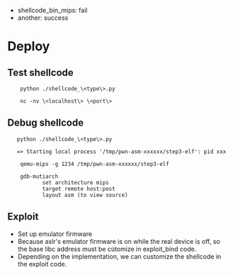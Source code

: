 - shellcode_bin_mips: fail
- another: success
# Deploy
## Test shellcode
   
        python ./shellcode_\<type\>.py

        nc -nv \<localhost\> \<port\>

## Debug shellcode

       python ./shellcode_\<type\>.py
 
       => Starting local process '/tmp/pwn-asm-xxxxxx/step3-elf': pid xxx

        qemu-mips -g 1234 /tmp/pwn-asm-xxxxxx/step3-elf

        gdb-mutiarch
               set architecture mips
               target remote host:post
               layout asm (to view source)

## Exploit
- Set up emulator firmware
- Because aslr's emulator firmware is on while the real device is off, so the base libc address must be cútomize in exploit_bind code.
- Depending on the implementation, we can customize the shellcode in the exploit code.
